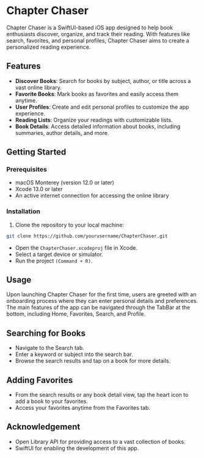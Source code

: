 # Chapter Chaser

Chapter Chaser is a SwiftUI-based iOS app designed to help book enthusiasts discover, organize, and track their reading. With features like search, favorites, and personal profiles, Chapter Chaser aims to create a personalized reading experience.

## Features

- **Discover Books**: Search for books by subject, author, or title across a vast online library.
- **Favorite Books**: Mark books as favorites and easily access them anytime.
- **User Profiles**: Create and edit personal profiles to customize the app experience.
- **Reading Lists**: Organize your readings with customizable lists.
- **Book Details**: Access detailed information about books, including summaries, author details, and more.

## Getting Started

### Prerequisites

- macOS Monterey (version 12.0 or later)
- Xcode 13.0 or later
- An active internet connection for accessing the online library

### Installation

1. Clone the repository to your local machine:

```bash
git clone https://github.com/yourusername/ChapterChaser.git
```

- Open the ```ChapterChaser.xcodeproj``` file in Xcode.
- Select a target device or simulator.
- Run the project ```(Command + R)```.

## Usage
Upon launching Chapter Chaser for the first time, users are greeted with an onboarding process where they can enter personal details and preferences. The main features of the app can be navigated through the TabBar at the bottom, including Home, Favorites, Search, and Profile.

## Searching for Books
- Navigate to the Search tab.
- Enter a keyword or subject into the search bar.
- Browse the search results and tap on a book for more details.

## Adding Favorites
- From the search results or any book detail view, tap the heart icon to add a book to your favorites.
- Access your favorites anytime from the Favorites tab.


## Acknowledgement
- Open Library API for providing access to a vast collection of books.
- SwiftUI for enabling the development of this app.
